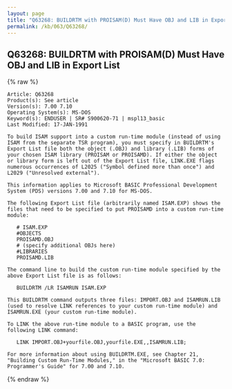 ```yaml
---
layout: page
title: "Q63268: BUILDRTM with PROISAM(D) Must Have OBJ and LIB in Export List"
permalink: /kb/063/Q63268/
---
```


## Q63268: BUILDRTM with PROISAM(D) Must Have OBJ and LIB in Export List

{% raw %}

	Article: Q63268
	Product(s): See article
	Version(s): 7.00 7.10
	Operating System(s): MS-DOS
	Keyword(s): ENDUSER | SR# S900620-71 | mspl13_basic
	Last Modified: 17-JAN-1991
	
	To build ISAM support into a custom run-time module (instead of using
	ISAM from the separate TSR program), you must specify in BUILDRTM's
	Export List file both the object (.OBJ) and library (.LIB) forms of
	your chosen ISAM library (PROISAM or PROISAMD). If either the object
	or library form is left out of the Export List file, LINK.EXE flags
	numerous occurrences of L2025 ("Symbol defined more than once") and
	L2029 ("Unresolved external").
	
	This information applies to Microsoft BASIC Professional Development
	System (PDS) versions 7.00 and 7.10 for MS-DOS.
	
	The following Export List file (arbitrarily named ISAM.EXP) shows the
	files that need to be specified to put PROISAMD into a custom run-time
	module:
	
	   # ISAM.EXP
	   #OBJECTS
	   PROISAMD.OBJ
	   # (specify additional OBJs here)
	   #LIBRARIES
	   PROISAMD.LIB
	
	The command line to build the custom run-time module specified by the
	above Export List file is as follows:
	
	   BUILDRTM /LR ISAMRUN ISAM.EXP
	
	This BUILDRTM command outputs three files: IMPORT.OBJ and ISAMRUN.LIB
	(used to resolve LINK references to your custom run-time module) and
	ISAMRUN.EXE (your custom run-time module).
	
	To LINK the above run-time module to a BASIC program, use the
	following LINK command:
	
	   LINK IMPORT.OBJ+yourfile.OBJ,yourfile.EXE,,ISAMRUN.LIB;
	
	For more information about using BUILDRTM.EXE, see Chapter 21,
	"Building Custom Run-Time Modules," in the "Microsoft BASIC 7.0:
	Programmer's Guide" for 7.00 and 7.10.

{% endraw %}
